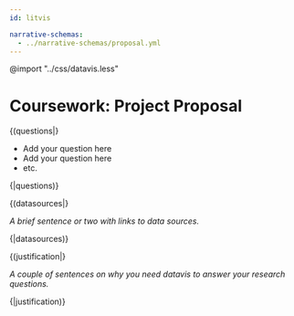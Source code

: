 ```yaml
---
id: litvis

narrative-schemas:
  - ../narrative-schemas/proposal.yml
---
```


@import "../css/datavis.less"

# Coursework: Project Proposal

{(questions|}

- Add your question here
- Add your question here
- etc.

{|questions)}

{(datasources|}

_A brief sentence or two with links to data sources._

{|datasources)}

{(justification|}

_A couple of sentences on why you need datavis to answer your research questions._

{|justification)}
